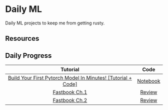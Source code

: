# Daily ML

Daily ML projects to keep me from getting rusty.

## Resources


## Daily Progress
| Tutorial | Code |
|:---:|:---:|
| [Build Your First Pytorch Model In Minutes! [Tutorial + Code]](https://www.youtube.com/watch?v=tHL5STNJKag) | [Notebook](https://github.com/TrevorW-code/Daily-ML/blob/main/code/first-pytorch-model.ipynb) |
| [Fastbook Ch.1](https://github.com/fastai/fastbook/blob/master/01_intro.ipynb) | [Review](https://github.com/TrevorW-code/Daily-ML/blob/main/notes/2024-01-16.md) |
| [Fastbook Ch.2](https://github.com/fastai/fastbook/blob/master/01_intro.ipynb) | [Review](https://github.com/TrevorW-code/Daily-ML/blob/main/notes/2024-01-17.md) |
